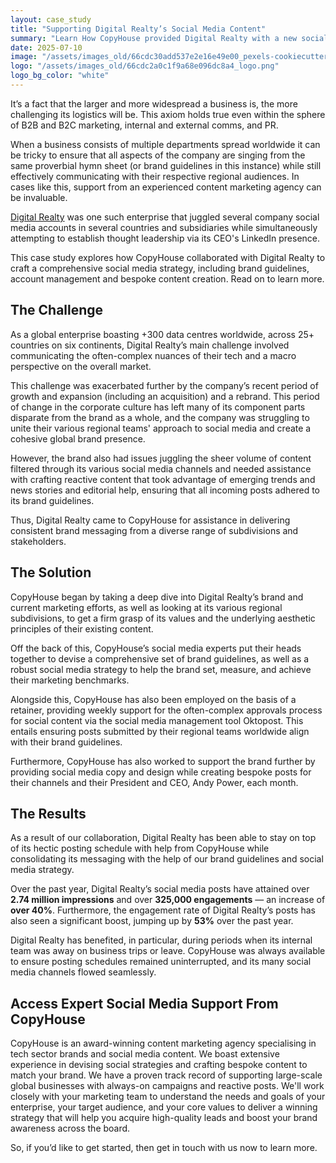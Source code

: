 ```yaml
---
layout: case_study
title: "Supporting Digital Realty’s Social Media Content"
summary: "Learn How CopyHouse provided Digital Realty with a new social media strategy while also managing their company social accounts in this new case study."
date: 2025-07-10
image: "/assets/images_old/66cdc30add537e2e16e49e00_pexels-cookiecutter-1148820.jpg"
logo: "/assets/images_old/66cdc2a0c1f9a68e096dc8a4_logo.png"
logo_bg_color: "white"
---
```


It’s a fact that the larger and more widespread a business is, the more challenging its logistics will be. This axiom holds true even within the sphere of B2B and B2C marketing, internal and external comms, and PR.

When a business consists of multiple departments spread worldwide it can be tricky to ensure that all aspects of the company are singing from the same proverbial hymn sheet (or brand guidelines in this instance) while still effectively communicating with their respective regional audiences. In cases like this, support from an experienced content marketing agency can be invaluable.

[Digital Realty](https://www.digitalrealty.co.uk/) was one such enterprise that juggled several company social media accounts in several countries and subsidiaries while simultaneously attempting to establish thought leadership via its CEO's LinkedIn presence.

This case study explores how CopyHouse collaborated with Digital Realty to craft a comprehensive social media strategy, including brand guidelines, account management and bespoke content creation. Read on to learn more.

## The Challenge

As a global enterprise boasting +300 data centres worldwide, across 25+ countries on six continents, Digital Realty’s main challenge involved communicating the often-complex nuances of their tech and a macro perspective on the overall market.

This challenge was exacerbated further by the company’s recent period of growth and expansion (including an acquisition) and a rebrand. This period of change in the corporate culture has left many of its component parts disparate from the brand as a whole, and the company was struggling to unite their various regional teams' approach to social media and create a cohesive global brand presence.

However, the brand also had issues juggling the sheer volume of content filtered through its various social media channels and needed assistance with crafting reactive content that took advantage of emerging trends and news stories and editorial help, ensuring that all incoming posts adhered to its brand guidelines.

Thus, Digital Realty came to CopyHouse for assistance in delivering consistent brand messaging from a diverse range of subdivisions and stakeholders.

## The Solution

CopyHouse began by taking a deep dive into Digital Realty’s brand and current marketing efforts, as well as looking at its various regional subdivisions, to get a firm grasp of its values and the underlying aesthetic principles of their existing content.

Off the back of this, CopyHouse’s social media experts put their heads together to devise a comprehensive set of brand guidelines, as well as a robust social media strategy to help the brand set, measure, and achieve their marketing benchmarks.

Alongside this, CopyHouse has also been employed on the basis of a retainer, providing weekly support for the often-complex approvals process for social content via the social media management tool Oktopost. This entails ensuring posts submitted by their regional teams worldwide align with their brand guidelines.

Furthermore, CopyHouse has also worked to support the brand further by providing social media copy and design while creating bespoke posts for their channels and their President and CEO, Andy Power, each month.

## The Results

As a result of our collaboration, Digital Realty has been able to stay on top of its hectic posting schedule with help from CopyHouse while consolidating its messaging with the help of our brand guidelines and social media strategy.

Over the past year, Digital Realty’s social media posts have attained over **2.74 million impressions** and over **325,000 engagements** — an increase of **over 40%**. Furthermore, the engagement rate of Digital Realty’s posts has also seen a significant boost, jumping up by **53%** over the past year.

Digital Realty has benefited, in particular, during periods when its internal team was away on business trips or leave. CopyHouse was always available to ensure posting schedules remained uninterrupted, and its many social media channels flowed seamlessly.

## Access Expert Social Media Support From CopyHouse

CopyHouse is an award-winning content marketing agency specialising in tech sector brands and social media content. We boast extensive experience in devising social strategies and crafting bespoke content to match your brand. We have a proven track record of supporting large-scale global businesses with always-on campaigns and reactive posts. We'll work closely with your marketing team to understand the needs and goals of your enterprise, your target audience, and your core values to deliver a winning strategy that will help you acquire high-quality leads and boost your brand awareness across the board.

So, if you’d like to get started, then get in touch with us now to learn more.